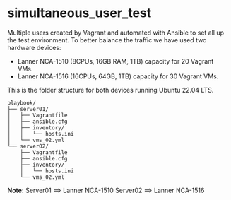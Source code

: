 # simultaneous_user_test
Multiple users created by Vagrant and automated with Ansible to set all up the test environment. To better balance the traffic we have used two hardware devices:

- Lanner NCA-1510 (8CPUs, 16GB RAM, 1TB) capacity for 20 Vagrant VMs.
- Lanner NCA-1516 (16CPUs, 64GB, 1TB) capacity for 30 Vagrant VMs.

  
This is the folder structure for both devices running Ubuntu 22.04 LTS. 
```
playbook/
├── server01/
│   ├── Vagrantfile
│   ├── ansible.cfg
│   ├── inventory/
│   │   └── hosts.ini
│   └── vms_02.yml
└── server02/
    ├── Vagrantfile
    ├── ansible.cfg
    ├── inventory/
    │   └── hosts.ini
    └── vms_02.yml
```
**Note:**
  Server01 ==> Lanner NCA-1510
  Server02 ==> Lanner NCA-1516
